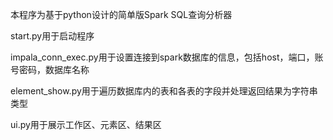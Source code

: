 本程序为基于python设计的简单版Spark SQL查询分析器

start.py用于启动程序

impala_conn_exec.py用于设置连接到spark数据库的信息，包括host，端口，账号密码，数据库名称

element_show.py用于遍历数据库内的表和各表的字段并处理返回结果为字符串类型

ui.py用于展示工作区、元素区、结果区
